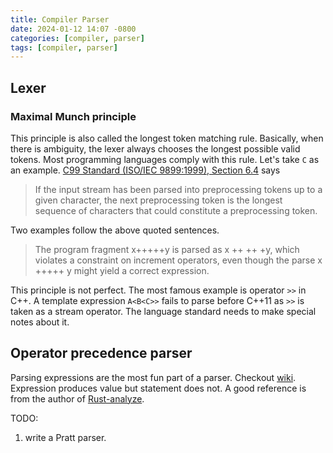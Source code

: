 ```yaml
---
title: Compiler Parser
date: 2024-01-12 14:07 -0800
categories: [compiler, parser]
tags: [compiler, parser]
---
```


## Lexer

### Maximal Munch principle

This principle is also called the longest token matching rule. Basically, when
there is ambiguity, the lexer always chooses the longest possible valid tokens.
Most programming languages comply with this rule. Let's take `C` as an example.
[C99 Standard (ISO/IEC 9899:1999), Section 6.4](https://www.open-std.org/jtc1/sc22/wg14/www/docs/n1256.pdf)
says

> If the input stream has been parsed into preprocessing tokens up to a given
> character, the next preprocessing token is the longest sequence of characters
> that could constitute a preprocessing token.

Two examples follow the above quoted sentences.

> The program fragment x+++++y is parsed as x ++ ++ +y, which violates a
> constraint on increment operators, even though the parse x +++++ y might
> yield a correct expression.

This principle is not perfect. The most famous example is operator `>>` in C++.
A template expression `A<B<C>>` fails to parse before C++11 as `>>` is taken as
a stream operator. The language standard needs to make special notes about it.

## Operator precedence parser

Parsing expressions are the most fun part of a parser. Checkout
[wiki](https://en.wikipedia.org/wiki/Operator-precedence_parser). Expression
produces value but statement does not. A good reference is from the author of
[Rust-analyze](https://matklad.github.io/2020/04/13/simple-but-powerful-pratt-parsing.html).

TODO:

1. write a Pratt parser.
